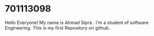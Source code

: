 # 701113098
Hello Everyone! My name is Ahmad Sipra . I'm a student of software Engineering. This is my first Repository on github..
